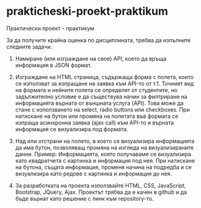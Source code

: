# prakticheski-proekt-praktikum
Практически проект - практикум

За да получите крайна оценка по дисциплината, трябва да изпълните следните задачи. 

1. Намиране (или изграждане на свое) API, което да връща информация в JSON формат.

2. Изграждане на HTML страница, съдържаща форма с полета, които се използват за изпращане на заявка към API-то от т.1. Точният вид на формата и нейните полета се определят от студентите, но задължително условие е да съществува начин за филтриране на информацията върната от външната услуга (API). Това може да стане с използването на select, radio buttons или checkboxes.
При натискане на бутон или промяна на полетата във формата се изпраща асинхронна заявка (ajax call) към API-то и върната информация се визуализира под формата.

3. Над или отстрани на полето, в което се визуализира информацията да има бутон, позволяващ промяна на изгледа на визуализираните данни. Пример: 
Информацията, която получаваме се визуализира като квадратчета с картинка и информация под нея. При натискане на бутона, същата информация, променя начина на подредба и се визуализира като редове с картинка и информация до нея.

4. За разработката на проекта използвайте HTML, CSS, JavaScript, Bootstrap, JQuery, Ajax. Проектът трябва да е качен в github и да бъде върнат като решение с линк към repository-то.
